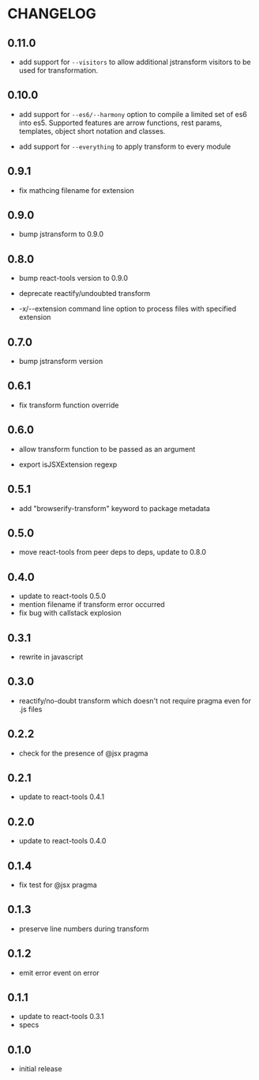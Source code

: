 # CHANGELOG

## 0.11.0

  * add support for `--visitors` to allow additional jstransform visitors to be
    used for transformation.

## 0.10.0

  * add support for `--es6/--harmony` option to compile a limited set of es6
    into es5. Supported features are arrow functions, rest params, templates,
    object short notation and classes.

  * add support for `--everything` to apply transform to every module

## 0.9.1

  * fix mathcing filename for extension

## 0.9.0

  * bump jstransform to 0.9.0

## 0.8.0

  * bump react-tools version to 0.9.0

  * deprecate reactify/undoubted transform

  * -x/--extension command line option to process files with specified extension

## 0.7.0

  * bump jstransform version

## 0.6.1

  * fix transform function override

## 0.6.0

  * allow transform function to be passed as an argument

  * export isJSXExtension regexp

## 0.5.1

  * add "browserify-transform" keyword to package metadata

## 0.5.0

  * move react-tools from peer deps to deps, update to 0.8.0

## 0.4.0

  * update to react-tools 0.5.0
  * mention filename if transform error occurred
  * fix bug with callstack explosion

## 0.3.1

  * rewrite in javascript

## 0.3.0

  * reactify/no-doubt transform which doesn't not require pragma even for .js
    files

## 0.2.2

  * check for the presence of @jsx pragma

## 0.2.1

  * update to react-tools 0.4.1

## 0.2.0

  * update to react-tools 0.4.0

## 0.1.4

  * fix test for @jsx pragma

## 0.1.3

  * preserve line numbers during transform

## 0.1.2

  * emit error event on error

## 0.1.1

  * update to react-tools 0.3.1
  * specs

## 0.1.0

  * initial release
